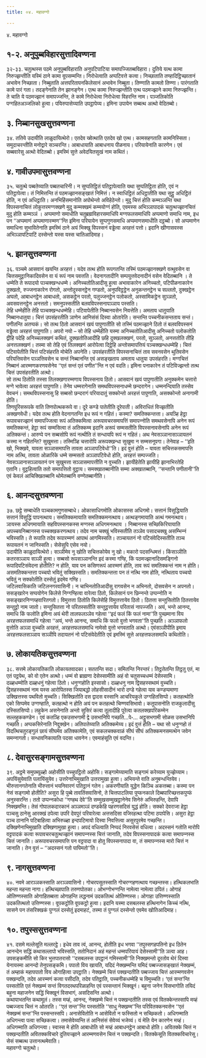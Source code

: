 ```yaml
---
title: ०४. महावग्गो

---
```

४. महावग्गो  


## १-२. अनुपुब्बविहारसुत्तादिवण्णना

३२-३३. चतुत्थस्स पठमे अनुपुब्बविहाराति अनुपटिपाटिया समापज्‍जितब्बविहारा। दुतिये यत्थ कामा निरुज्झन्तीति यस्मिं ठाने कामा वूपसम्मन्ति। निरोधेत्वाति अप्पटिवत्ते कत्वा। निच्छाताति तण्हादिट्ठिच्छातानं अभावेन निच्छाता। निब्बुताति अत्तपरितापनकिलेसानं अभावेन निब्बुता। तिण्णाति कामतो तिण्णा। पारंगताति कामे पारं गता। तदङ्गेनाति तेन झानङ्गेन। एत्थ कामा निरुज्झन्तीति एत्थ पठमज्झाने कामा निरुज्झन्ति। ते चाति ये पठमज्झानं समापज्‍जन्ति, ते कामे निरोधेत्वा निरोधेत्वा विहरन्ति नाम। पञ्‍जलिकोति पग्गहितअञ्‍जलिको हुत्वा। पयिरुपासेय्याति उपट्ठापेय्य। इमिना उपायेन सब्बत्थ अत्थो वेदितब्बो।  


## ३. निब्बानसुखसुत्तवण्णना

३४. ततिये उदायीति लाळुदायित्थेरो। एतदेव ख्वेत्थाति एतदेव खो एत्थ। कामसहगताति कामनिस्सिता। समुदाचरन्तीति मनोद्वारे सञ्‍चरन्ति। आबाधायाति आबाधनाय पीळनाय। परियायेनाति कारणेन। एवं सब्बवारेसु अत्थो वेदितब्बो। इमस्मिं सुत्ते अवेदयितसुखं नाम कथितं।  


## ४. गावीउपमासुत्तवण्णना

३५. चतुत्थे पब्बतेय्याति पब्बतचारिनी। न सुप्पतिट्ठितं पतिट्ठापेत्वाति यथा सुप्पतिट्ठिता होति, एवं न पतिट्ठापेत्वा। तं निमित्तन्ति तं पठमज्झानसङ्खातं निमित्तं। न स्वाधिट्ठितं अधिट्ठातीति यथा सुट्ठु अधिट्ठितं होति, न एवं अधिट्ठाति। अनभिहिंसमानोति अपोथेन्तो अविहेठेन्तो। मुदु चित्तं होति कम्मञ्‍ञन्ति यथा विपस्सनाचित्तं लोकुत्तरमग्गक्खणे मुदु कम्मक्खमं कम्मयोग्गं होति, एवमस्स अभिञ्‍ञापादकं चतुत्थज्झानचित्तं मुदु होति कम्मञ्‍ञं । अप्पमाणो समाधीति चतुब्रह्मविहारसमाधिपि मग्गफलसमाधिपि अप्पमाणो समाधि नाम, इध पन ‘‘अप्पमाणं अप्पमाणारम्मण’’न्ति इमिना परियायेन सुप्पगुणसमाधि अप्पमाणसमाधीति दट्ठब्बो। सो अप्पमाणेन समाधिना सुभावितेनाति इमस्मिं ठाने अयं भिक्खु विपस्सनं वड्ढेत्वा अरहत्तं पत्तो। इदानि खीणासवस्स अभिञ्‍ञापटिपाटिं दस्सेन्तो यस्स यस्स चातिआदिमाह।  


## ५. झानसुत्तवण्णना

३६. पञ्‍चमे आसवानं खयन्ति अरहत्तं। यदेव तत्थ होति रूपगतन्ति तस्मिं पठमज्झानक्खणे वत्थुवसेन वा चित्तसमुट्ठानिकादिवसेन वा यं रूपं नाम पवत्तति। वेदनागतादीनि सम्पयुत्तवेदनादीनं वसेन वेदितब्बानि । ते धम्मेति ते रूपादयो पञ्‍चक्खन्धधम्मे। अनिच्‍चतोतिआदीसु हुत्वा अभावाकारेन अनिच्‍चतो, पटिपीळनाकारेन दुक्खतो, रुज्‍जनाकारेन रोगतो, अन्तोदुस्सनट्ठेन गण्डतो, अनुपविट्ठट्ठेन अनुकन्तनट्ठेन च सल्‍लतो, दुक्खट्ठेन अघतो, आबाधनट्ठेन आबाधतो, असकट्ठेन परतो, पलुज्‍जनट्ठेन पलोकतो, अस्सामिकट्ठेन सुञ्‍ञतो, अवसवत्तनट्ठेन अनत्ततो। समनुपस्सतीति बलवविपस्सनापञ्‍ञाय पस्सति।  
तेहि धम्मेहीति तेहि पञ्‍चक्खन्धधम्मेहि। पटिवापेतीति निब्बानवसेन निवत्तेति। अमताय धातुयाति निब्बानधातुया। चित्तं उपसंहरतीति ञाणेन आनिसंसं दिस्वा ओतारेति। सन्तन्ति पच्‍चनीकसन्तताय सन्तं। पणीतन्ति अतप्पकं। सो तत्थ ठितो आसवानं खयं पापुणातीति सो तस्मिं पठमज्झाने ठितो तं बलवविपस्सनं वड्ढेत्वा अरहत्तं पापुणाति। अपरो नयो – सो तेहि धम्मेहीति यस्मा अनिच्‍चतोतिआदीसु अनिच्‍चतो पलोकतोति द्वीहि पदेहि अनिच्‍चलक्खणं कथितं, दुक्खतोतिआदीहि छहि दुक्खलक्खणं, परतो, सुञ्‍ञतो, अनत्ततोति तीहि अनत्तलक्खणं। तस्मा सो तेहि एवं तिलक्खणं आरोपेत्वा दिट्ठेहि अन्तोसमापत्तियं पञ्‍चक्खन्धधम्मेहि। चित्तं पटिवापेतीति चित्तं पटिसंहरति मोचेति अपनेति। उपसंहरतीति विपस्सनाचित्तं ताव सवनवसेन थुतिवसेन परियत्तिवसेन पञ्‍ञत्तिवसेन च सन्तं निब्बानन्ति एवं असङ्खताय अमताय धातुया उपसंहरति। मग्गचित्तं निब्बानं आरम्मणकरणवसेनेव ‘‘एतं सन्तं एतं पणीत’’न्ति न एवं वदति। इमिना पनाकारेन तं पटिविज्झन्तो तत्थ चित्तं उपसंहरतीति अत्थो।  
सो तत्थ ठितोति तस्सा तिलक्खणारम्मणाय विपस्सनाय ठितो। आसवानं खयं पापुणातीति अनुक्‍कमेन चत्तारो मग्गे भावेत्वा अरहत्तं पापुणाति। तेनेव धम्मरागेनाति समथविपस्सनाधम्मे छन्दरागेन। धम्मनन्दियाति तस्सेव वेवचनं। समथविपस्सनासु हि सब्बसो छन्दरागं परियादातुं सक्‍कोन्तो अरहत्तं पापुणाति, असक्‍कोन्तो अनागामी होति।  
तिणपुरिसरूपके वाति तिणपोत्थकरूपे वा। दूरे कण्डे पातेतीति दूरेपाती। अविराधितं विज्झतीति अक्खणवेधी। यदेव तत्थ होति वेदनागतन्ति इध रूपं न गहितं। कस्मा? समतिक्‍कन्तत्ता। अयञ्हि हेट्ठा रूपावचरज्झानं समापज्‍जित्वा रूपं अतिक्‍कमित्वा अरूपावचरसमापत्तिं समापन्‍नोति समथवसेनापि अनेन रूपं समतिक्‍कन्तं, हेट्ठा रूपं सम्मसित्वा तं अतिक्‍कम्म इदानि अरूपं सम्मसतीति विपस्सनावसेनापि अनेन रूपं अतिक्‍कन्तं। आरुप्पे पन सब्बसोपि रूपं नत्थीति तं सन्धायपि रूपं न गहितं। अथ नेवसञ्‍ञानासञ्‍ञायतनं कस्मा न गहितन्ति? सुखुमत्ता। तस्मिञ्हि चत्तारोपि अरूपक्खन्धा सुखुमा न सम्मसनूपगा। तेनेवाह – ‘‘इति खो, भिक्खवे, यावता सञ्‍ञासमापत्ति तावता अञ्‍ञापटिवेधो’’ति। इदं वुत्तं होति – यावता सचित्तकसमापत्ति नाम अत्थि, तावता ओळारिके धम्मे सम्मसतो अञ्‍ञापटिवेधो होति, अरहत्तं सम्पज्‍जति। नेवसञ्‍ञानासञ्‍ञायतनं पन सुखुमत्ता सञ्‍ञासमापत्तीति न वुच्‍चति। झायीहेतेति झायीहि झानाभिरतेहि एतानि। वुट्ठहित्वाति ततो समापत्तितो वुट्ठाय। समक्खातब्बानीति सम्मा अक्खातब्बानि, ‘‘सन्तानि पणीतानी’’ति एवं केवलं आचिक्खितब्बानि थोमेतब्बानि वण्णेतब्बानीति।  


## ६. आनन्दसुत्तवण्णना

३७. छट्ठे सम्बाधेति पञ्‍चकामगुणसम्बाधे। ओकासाधिगमोति ओकासस्स अधिगमो। सत्तानं विसुद्धियाति सत्तानं विसुद्धिं पापनत्थाय। समतिक्‍कमायाति समतिक्‍कमनत्थाय। अत्थङ्गमायाति अत्थं गमनत्थाय। ञायस्स अधिगमायाति सहविपस्सनकस्स मग्गस्स अधिगमनत्थाय । निब्बानस्स सच्छिकिरियायाति अपच्‍चयनिब्बानस्स पच्‍चक्खकरणत्थाय। तदेव नाम चक्खुं भविस्सतीति तञ्‍ञेव पसादचक्खु असम्भिन्‍नं भविस्सति। ते रूपाति तदेव रूपारम्मणं आपाथं आगमिस्सति। तञ्‍चायतनं नो पटिसंवेदिस्सतीति तञ्‍च रूपायतनं न जानिस्सति। सेसेसुपि एसेव नयो।  
उदायीति काळुदायित्थेरो। सञ्‍ञीमेव नु खोति सचित्तकोयेव नु खो। मकारो पदसन्धिमत्तं। किंसञ्‍ञीति कतरसञ्‍ञाय सञ्‍ञी हुत्वा। सब्बसो रूपसञ्‍ञानन्ति इदं कस्मा गण्हि, किं पठमज्झानादिसमङ्गिनो रूपादिपटिसंवेदना होतीति? न होति, याव पन कसिणरूपं आरम्मणं होति, ताव रूपं समतिक्‍कन्तं नाम न होति। असमतिक्‍कन्तत्ता पच्‍चयो भवितुं सक्खिस्सति। समतिक्‍कन्तत्ता पन तं नत्थि नाम होति, नत्थिताय पच्‍चयो भवितुं न सक्‍कोतीति दस्सेतुं इदमेव गण्हि।  
जटिलवासिकाति जटिलनगरवासिनी। न चाभिनतोतिआदीसु रागवसेन न अभिनतो, दोसवसेन न अपनतो। ससङ्खारेन सप्पयोगेन किलेसे निग्गण्हित्वा वारेत्वा ठितो, किलेसानं पन छिन्‍नन्ते उप्पन्‍नोति न ससङ्खारनिग्गय्हवारितगतो। विमुत्तत्ता ठितोति किलेसेहि विमुत्तत्तायेव ठितो। ठितत्ता सन्तुसितोति ठितत्तायेव सन्तुट्ठो नाम जातो। सन्तुसितत्ता नो परितस्सतीति सन्तुट्ठत्तायेव परितासं नापज्‍जति। अयं, भन्ते आनन्द, समाधि किं फलोति इमिना अयं थेरी तालफलञ्‍ञेव गहेत्वा ‘‘इदं फलं किं फलं नामा’’ति पुच्छमाना विय अरहत्तफलसमाधिं गहेत्वा ‘‘अयं, भन्ते आनन्द, समाधि किं फलो वुत्तो भगवता’’ति पुच्छति। अञ्‍ञाफलो वुत्तोति अञ्‍ञा वुच्‍चति अरहत्तं, अरहत्तफलसमाधि नामेसो वुत्तो भगवताति अत्थो। एवंसञ्‍ञीपीति इमाय अरहत्तफलसञ्‍ञाय सञ्‍ञीपि तदायतनं नो पटिसंवेदेतीति एवं इमस्मिं सुत्ते अरहत्तफलसमाधि कथितोति।  


## ७. लोकायतिकसुत्तवण्णना

३८. सत्तमे लोकायतिकाति लोकायतवादका। सततन्ति सदा। समितन्ति निरन्तरं। तिट्ठतेतन्ति तिट्ठतु एतं, मा एतं पट्ठपेथ, को वो एतेन अत्थो। धम्मं वो ब्राह्मणा देसेस्सामीति अहं वो चतुसच्‍चधम्मं देसेस्सामि।  
दळ्हधम्मोति दळ्हधनुं गहेत्वा ठितो। धनुग्गहोति इस्सासो। दळ्हधनु नाम द्विसहस्सथामं वुच्‍चति। द्विसहस्सथामं नाम यस्स आरोपितस्स जियाबद्धो लोहसीसादीनं भारो दण्डे गहेत्वा याव कण्डप्पमाणा उक्खित्तस्स पथवितो मुच्‍चति। सिक्खितोति दस द्वादस वस्सानि आचरियकुले उग्गहितसिप्पो। कतहत्थोति एको सिप्पमेव उग्गण्हाति, कतहत्थो न होति अयं पन कतहत्थो चिण्णवसिभावो। कतूपासनोति राजकुलादीसु दस्सितसिप्पो। लहुकेन असनेनाति अन्तो सुसिरं कत्वा तूलादीहि पूरेत्वा कतलक्खपरिकम्मेन सल्‍लहुककण्डेन। एवं कतञ्हि एकउसभगामी द्वे उसभानिपि गच्छति…पे॰… अट्ठुसभगामी सोळस उसभानिपि गच्छति। अप्पकसिरेनाति निद्दुक्खेन। अतिपातेय्याति अतिक्‍कमेय्य। इदं वुत्तं होति – यथा सो धनुग्गहो तं विदत्थिचतुरङ्गुलं छायं सीघमेव अतिक्‍कामेति, एवं सकलचक्‍कवाळं सीघं सीघं अतिक्‍कमनसमत्थेन जवेन समन्‍नागतो। सन्धावनिकायाति पदसा धावनेन। एवमाहंसूति एवं वदन्ति।  


## ८. देवासुरसङ्गामसुत्तवण्णना

३९. अट्ठमे समुपब्यूळ्हो अहोसीति पच्‍चुपट्ठितो अहोसि। सङ्गामेय्यामाति सङ्गामं करेय्याम युज्झेय्याम। अपयिंसुयेवाति पलायिंसुयेव। उत्तरेनाभिमुखाति उत्तरामुखा हुत्वा। अभियन्ते वाति अनुबन्धन्तियेव। भीरुत्तानगतेनाति भीरुत्तानं भयनिवारणं पतिट्ठानं गतेन। अकरणीयाति युद्धेन किञ्‍चि अकत्तब्बा। कस्मा पन नेसं सङ्गामो होतीति? असुरा हि पुब्बे तावतिंसवासिनो, ते चित्तपाटलिया पुप्फनकाले दिब्बपारिच्छत्तकपुप्फं अनुस्सरन्ति। ततो उप्पन्‍नकोधा ‘‘गण्हथ देवे’’ति सम्मुखसम्मुखट्ठानेनेव सिनेरुं अभिरुहन्ति, देवापि निक्खमन्ति। तेसं गोपालकदारकानं अञ्‍ञमञ्‍ञं दण्डकेहि पहरणसदिसं युद्धं होति। सक्‍को देवराजा हेट्ठा पञ्‍चसु ठानेसु आरक्खं ठपेत्वा उपरि देवपुरं परिवारेत्वा अत्तसदिसा वजिरहत्था पटिमा ठपापेसि। असुरा हेट्ठा पञ्‍च ठानानि पटिबाहित्वा अभिरुळ्हा इन्दपटिमायो दिस्वा निवत्तित्वा असुरपुरमेव गच्छन्ति।  
दक्खिणेनाभिमुखाति दक्खिणामुखा हुत्वा। अपदं वधित्वाति निप्पदं निरवसेसं वधित्वा। अदस्सनं गतोति मारोपि वट्टपादकं कत्वा रूपावचरचतुत्थज्झानं समापन्‍नस्स चित्तं जानाति, तदेव विपस्सनापादकं कत्वा समापन्‍नस्स चित्तं जानाति। अरूपावचरसमापत्ति पन वट्टपादा वा होतु विपस्सनापादा वा, तं समापन्‍नस्स मारो चित्तं न जानाति। तेन वुत्तं – ‘‘अदस्सनं गतो पापिमतो’’ति।  


## ९. नागसुत्तवण्णना

४०. नवमे आरञ्‍ञकस्साति अरञ्‍ञवासिनो। गोचरपसुतस्साति गोचरग्गहणत्थाय गच्छन्तस्स। हत्थिकलभाति महन्ता महन्ता नागा। हत्थिच्छापाति तरुणपोतका। ओभग्गोभग्गन्ति नामेत्वा नामेत्वा ठपितं। ओगाहं ओतिण्णस्साति ओगाहितब्बत्ता ओगाहन्ति लद्धनामं उदकतित्थं ओतिण्णस्स। ओगाहा उत्तिण्णस्साति उदकतित्थतो उत्तिण्णस्स। वूपकट्ठोति वूपकट्ठो हुत्वा। इदानि यस्मा दसबलस्स हत्थिनागेन किच्‍चं नत्थि, सासने पन तंसरिक्खकं पुग्गलं दस्सेतुं इदमाहटं, तस्मा तं पुग्गलं दस्सेन्तो एवमेव खोतिआदिमाह।  


## १०. तपुस्ससुत्तवण्णना

४१. दसमे मल्‍लेसूति मल्‍लरट्ठे। इधेव ताव त्वं, आनन्द, होतीति इध भगवा ‘‘तपुस्सगहपतिनो इध ठितेन आनन्देन सद्धिं कथासल्‍लापो भविस्सति, ततोनिदानं अहं महन्तं धम्मपरियायं देसेस्सामी’’ति ञत्वा आह। उपसङ्कमीति सो किर भुत्तपातरासो ‘‘दसबलस्स उपट्ठानं गमिस्सामी’’ति निक्खमन्तो दूरतोव थेरं दिस्वा येनायस्मा आनन्दो तेनुपसङ्कमि। पपातो विय खायति, यदिदं नेक्खम्मन्ति यमिदं पब्बज्‍जासङ्खातं नेक्खम्मं, तं अम्हाकं महापपातो विय ओगाहित्वा उपट्ठाति। नेक्खम्मे चित्तं पक्खन्दतीति पब्बज्‍जाय चित्तं आरम्मणवसेन पक्खन्दति, तदेव आरम्मणं कत्वा पसीदति, तदेव पतिट्ठाति, पच्‍चनीकधम्मेहि च विमुच्‍चति। ‘एतं सन्त’न्ति पस्सतोति एतं नेक्खम्मं सन्तं विगतदरथपरिळाहन्ति एवं पस्सन्तानं भिक्खूनं। बहुना जनेन विसभागोति तयिदं बहुना महाजनेन सद्धिं भिक्खूनं विसभागं, असदिसन्ति अत्थो।  
कथापाभतन्ति कथामूलं। तस्स मय्हं, आनन्द, नेक्खम्मे चित्तं न पक्खन्दतीति तस्स एवं वितक्‍केन्तस्सापि मय्हं पब्बज्‍जाय चित्तं न ओतरति। ‘‘एतं सन्त’’न्ति पस्सतोति ‘‘साधु नेक्खम्म’’न्ति परिवितक्‍कनवसेन ‘‘एतं नेक्खम्मं सन्त’’न्ति पस्सन्तस्सपि। अनासेवितोति न आसेवितो न फस्सितो न सच्छिकतो। अधिगम्माति अधिगन्त्वा पत्वा सच्छिकत्वा। तमासेवेय्यन्ति तं आनिसंसं सेवेय्यं भजेय्यं। यं मेति येन कारणेन मय्हं। अधिगम्माति अधिगन्त्वा। स्वास्स मे होति आबाधोति सो मय्हं आबाधनट्ठेन आबाधो होति। अवितक्‍के चित्तं न पक्खन्दतीति अवितक्‍कविचारे दुतियज्झाने आरम्मणवसेन चित्तं न पक्खन्दति। वितक्‍केसूति वितक्‍कविचारेसु। सेसं सब्बत्थ उत्तानत्थमेवाति।  
महावग्गो चतुत्थो।  